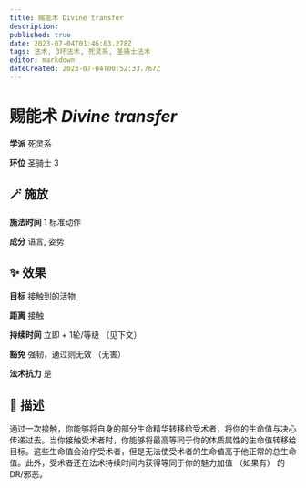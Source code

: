 ```yaml
---
title: 赐能术 Divine transfer
description: 
published: true
date: 2023-07-04T01:46:03.278Z
tags: 法术, 3环法术, 死灵系, 圣骑士法术
editor: markdown
dateCreated: 2023-07-04T00:52:33.767Z
---
```


# **赐能术** *Divine transfer*

**学派** 死灵系 

**环位** 圣骑士 3

## 🪄 施放

**施法时间** 1 标准动作

**成分** 语言, 姿势

## ✨ 效果 

**目标** 接触到的活物 

**距离** 接触  

**持续时间** 立即 + 1轮/等级 （见下文） 

**豁免** 强韧，通过则无效 （无害）

**法术抗力** 是

## 📖 描述

通过一次接触，你能够将自身的部分生命精华转移给受术者，将你的生命值与决心传递过去。当你接触受术者时，你能够将最高等同于你的体质属性的生命值转移给目标。这些生命值会治疗受术者，但是无法使受术者的生命值高于他正常的总生命值。此外，受术者还在法术持续时间内获得等同于你的魅力加值 （如果有） 的DR/邪恶。
    